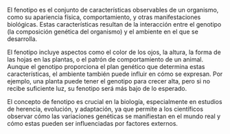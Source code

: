 El fenotipo es el conjunto de características observables de un organismo, como su apariencia física, comportamiento, y otras manifestaciones biológicas. Estas características resultan de la interacción entre el genotipo (la composición genética del organismo) y el ambiente en el que se desarrolla.

El fenotipo incluye aspectos como el color de los ojos, la altura, la forma de las hojas en las plantas, o el patrón de comportamiento de un animal. Aunque el genotipo proporciona el plan genético que determina estas características, el ambiente también puede influir en cómo se expresan. Por ejemplo, una planta puede tener el genotipo para crecer alta, pero si no recibe suficiente luz, su fenotipo será más bajo de lo esperado.

El concepto de fenotipo es crucial en la biología, especialmente en estudios de herencia, evolución, y adaptación, ya que permite a los científicos observar cómo las variaciones genéticas se manifiestan en el mundo real y cómo estas pueden ser influenciadas por factores externos.